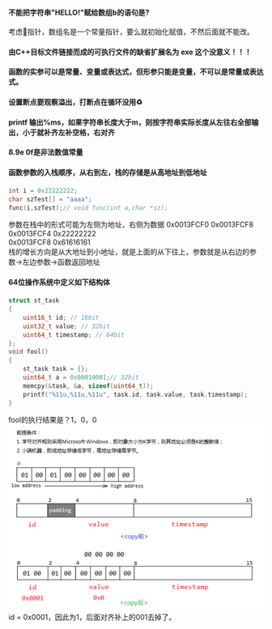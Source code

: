 #### 不能把字符串"HELLO!"赋给数组b的语句是?
考虑💭指针，数组名是一个常量指针，要么就初始化赋值，不然后面就不能改。<br>

#### 由C++目标文件链接而成的可执行文件的缺省扩展名为 exe 这个没意义！！！

#### 函数的实参可以是常量、变量或表达式，但形参只能是变量，不可以是常量或表达式。

#### 设置断点要观察溢出，打断点在循环没用♻️

#### printf 输出%ms，如果字符串长度大于m，则按字符串实际长度从左往右全部输出，小于就补齐左补空格，右对齐

#### 8.9e 0f是非法数值常量

#### 函数参数的入栈顺序，从右到左，栈的存储是从高地址到低地址
```c
int i = 0x22222222;
char szTest[] = "aaaa";
func(i,szTest);// void func(int a,char *sz);
```
参数在栈中的形式可能为左侧为地址，右侧为数据
0x0013FCF0	0x0013FCF8<br>
0x0013FCF4	0x22222222<br>
0x0013FCF8	0x61616161<br>
栈的增长方向是从大地址到小地址，就是上面的从下往上，参数就是从右边的参数->左边参数->函数返回地址

#### 64位操作系统中定义如下结构体
```c
struct st_task
{
    uint16_t id; // 16bit
    uint32_t value; // 32bit
    uint64_t timestamp; // 64bit
};
void fool()
{
    st_task task = {};
    uint64_t a = 0x00010001;// 32bit
    memcpy(&task, &a, sizeof(uint64_t));
    printf("%11u,%11u,%11u", task.id, task.value, task.timestamp);
}
```
fool的执行结果是？1，0，0
![一图了然](./img/save_addr.png)<br>
id = 0x0001，因此为1，后面对齐补上的001去掉了。
